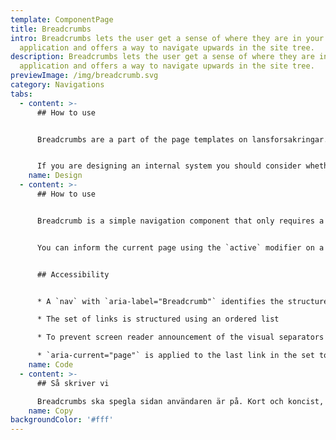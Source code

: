 ```yaml
---
template: ComponentPage
title: Breadcrumbs
intro: Breadcrumbs lets the user get a sense of where they are in your
  application and offers a way to navigate upwards in the site tree.
description: Breadcrumbs lets the user get a sense of where they are in your
  application and offers a way to navigate upwards in the site tree.
previewImage: /img/breadcrumb.svg
category: Navigations
tabs:
  - content: >-
      ## How to use


      Breadcrumbs are a part of the page templates on lansforsakringar.se and Mina sidor and are generated automatically, so there isn't much to think about regarding breadcrumbs for you as a designer of customer facing web applications.


      If you are designing an internal system you should consider whether breadcrumbs are of benefit for your users. In a smaller, flat system you might not see the need, but the larger the system, the bigger the need probably is (especially as the navigation structure gets deeper and deeper).
    name: Design
  - content: >-
      ## How to use


      Breadcrumb is a simple navigation component that only requires a `nav` container and a `ol` list. The dividers are automatically created in the content of the `::before` pseudo-element of`li` tags.


      You can inform the current page using the `active` modifier on a `li` tag


      ## Accessibility


      * A `nav` with `aria-label="Breadcrumb"` identifies the structure as a breadcrumb trail and makes it a navigation landmark so that it is easy to locate.

      * The set of links is structured using an ordered list

      * To prevent screen reader announcement of the visual separators between links, they are added via CSS

      * `aria-current="page"` is applied to the last link in the set to indicate that it represents the current page.
    name: Code
  - content: >-
      ## Så skriver vi

      Breadcrumbs ska spegla sidan användaren är på. Kort och koncist, tänk som i menyn.
    name: Copy
backgroundColor: '#fff'
---
```

